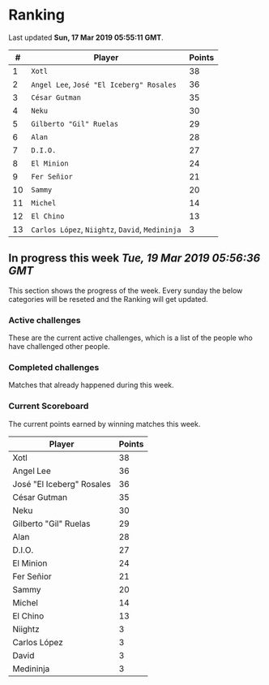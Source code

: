 # Ranking

Last updated **Sun, 17 Mar 2019 05:55:11 GMT**.

|#|Player|Points|
|---|---|---|
|1|`Xotl`|38|
|2|`Angel Lee`, `José "El Iceberg" Rosales`|36|
|3|`César Gutman`|35|
|4|`Neku`|30|
|5|`Gilberto "Gil" Ruelas`|29|
|6|`Alan`|28|
|7|`D.I.O.`|27|
|8|`El Minion`|24|
|9|`Fer Señior`|21|
|10|`Sammy`|20|
|11|`Michel`|14|
|12|`El Chino`|13|
|13|`Carlos López`, `Niightz`, `David`, `Medininja`|3|

## In progress this week *Tue, 19 Mar 2019 05:56:36 GMT*
This section shows the progress of the week. Every sunday the below categories will be reseted and the Ranking will get updated.

### Active challenges
These are the current active challenges, which is a list of the people who have challenged other people.



### Completed challenges
Matches that already happened during this week.



### Current Scoreboard
The current points earned by winning matches this week.

|Player|Points|
|---|---|
|Xotl|38|
|Angel Lee|36|
|José "El Iceberg" Rosales|36|
|César Gutman|35|
|Neku|30|
|Gilberto "Gil" Ruelas|29|
|Alan|28|
|D.I.O.|27|
|El Minion|24|
|Fer Señior|21|
|Sammy|20|
|Michel|14|
|El Chino|13|
|Niightz|3|
|Carlos López|3|
|David|3|
|Medininja|3|